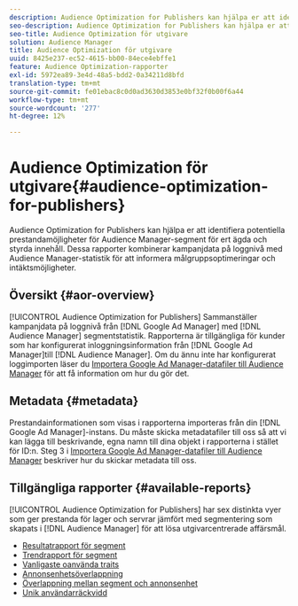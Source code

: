 ```yaml
---
description: Audience Optimization for Publishers kan hjälpa er att identifiera potentiella prestandamöjligheter för Audience Manager-segment för ert ägda och styrda innehåll. Dessa rapporter kombinerar kampanjdata på loggnivå med Audience Manager-statistik för att informera målgruppsoptimeringar och intäktsmöjligheter.
seo-description: Audience Optimization for Publishers kan hjälpa er att identifiera potentiella prestandamöjligheter för Audience Manager-segment för ert ägda och styrda innehåll. Dessa rapporter kombinerar kampanjdata på loggnivå med Audience Manager-statistik för att informera målgruppsoptimeringar och intäktsmöjligheter.
seo-title: Audience Optimization för utgivare
solution: Audience Manager
title: Audience Optimization för utgivare
uuid: 8425e237-ec52-4615-bb00-84ece4ebffe1
feature: Audience Optimization-rapporter
exl-id: 5972ea89-3e4d-48a5-bdd2-0a34211d8bfd
translation-type: tm+mt
source-git-commit: fe01ebac8c0d0ad3630d3853e0bf32f0b00f6a44
workflow-type: tm+mt
source-wordcount: '277'
ht-degree: 12%

---
```


# Audience Optimization för utgivare{#audience-optimization-for-publishers}

Audience Optimization for Publishers kan hjälpa er att identifiera potentiella prestandamöjligheter för Audience Manager-segment för ert ägda och styrda innehåll. Dessa rapporter kombinerar kampanjdata på loggnivå med Audience Manager-statistik för att informera målgruppsoptimeringar och intäktsmöjligheter.

## Översikt {#aor-overview}

[!UICONTROL Audience Optimization for Publishers] Sammanställer kampanjdata på loggnivå från  [!DNL Google Ad Manager] med  [!DNL Audience Manager] segmentstatistik. Rapporterna är tillgängliga för kunder som har konfigurerat inloggningsinformation från [!DNL Google Ad Manager]till [!DNL Audience Manager]. Om du ännu inte har konfigurerat loggimporten läser du [Importera Google Ad Manager-datafiler till Audience Manager](import-dfp.md) för att få information om hur du gör det.

## Metadata {#metadata}

Prestandainformationen som visas i rapporterna importeras från din [!DNL Google Ad Manager]-instans. Du måste skicka metadatafiler till oss så att vi kan lägga till beskrivande, egna namn till dina objekt i rapporterna i stället för ID:n. Steg 3 i [Importera Google Ad Manager-datafiler till Audience Manager](../../../reporting/audience-optimization-reports/aor-publishers/import-dfp.md) beskriver hur du skickar metadata till oss.

## Tillgängliga rapporter {#available-reports}

[!UICONTROL Audience Optimization for Publishers] har sex distinkta vyer som ger prestanda för lager och servrar jämfört med segmentering som skapats i  [!DNL Audience Manager] för att lösa utgivarcentrerade affärsmål.

+ [Resultatrapport för segment](publisher-segment-performance.md)
+ [Trendrapport för segment](publisher-segment-trends.md)
+ [Vanligaste oanvända traits](publisher-top-unused-traits.md)
+ [Annonsenhetsöverlappning](publisher-ad-unit-overlap.md)
+ [Överlappning mellan segment och annonsenhet](publisher-segment-ad-unit-overlap.md)
+ [Unik användarräckvidd](publisher-unique-reach.md)

